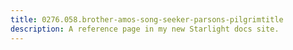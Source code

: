 ```yaml
---
title: 0276.058.brother-amos-song-seeker-parsons-pilgrimtitle
description: A reference page in my new Starlight docs site.
---
```

